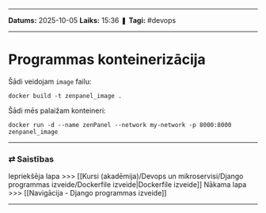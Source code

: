 ___

**Datums:** 2025-10-05
**Laiks:** 15:36
❚ **Tagi:** #devops 

---
# Programmas konteinerizācija

Šādi veidojam `image` failu:

```
docker build -t zenpanel_image .
```

Šādi mēs palaižam konteineri:

```
docker run -d --name zenPanel --network my-network -p 8000:8000 zenpanel_image
```

---
### ⇄ Saistības

Iepriekšēja lapa >>> [[Kursi (akadēmija)/Devops un mikroservisi/Django programmas izveide/Dockerfile izveide|Dockerfile izveide]]
Nākama lapa >>> [[Navigācija - Django programmas izveide]]

---